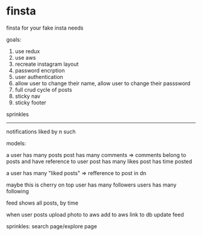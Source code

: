 # finsta
finsta for your fake insta needs

goals: 
1. use redux
2. use aws
3. recreate instagram layout
4. password encrption
5. user authentication
6. allow user to change their name, allow user to change their passsword
7. full crud cycle of posts
8. sticky nav
9. sticky footer

sprinkles
_________
notifications liked by n such



models:

a user has many posts
post has many comments => comments belong to posts and have reference to user
post has many likes
post has time posted

a user has many "liked posts" => refference to post in dn


maybe this is cherry on top
user has many followers
users has many following




feed shows all posts, by time

when user posts
upload photo to aws
add to aws link to db
update feed


sprinkles: search page/explore page
